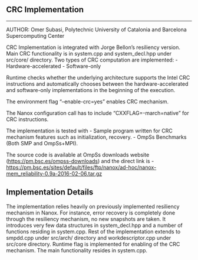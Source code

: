 CRC Implementation
--------------------
--------------------
AUTHOR: Omer Subasi, Polytechnic University of Catalonia and Barcelona Supercomputing Center

CRC Implementation is integrated with Jorge Bellon’s resiliency version. 
Main CRC functionality is in system.cpp and system_decl.hpp under src/core/ directory. 
Two types of CRC computation are implemented:
	- Hardware-accelerated
	- Software-only

Runtime checks whether the underlying architecture supports the Intel CRC instructions and automatically chooses between the hardware-accelerated and software-only implementations in the beginning of the execution.

The environment flag “–enable-crc=yes” enables CRC mechanism.

The Nanox configuration call has to include “CXXFLAG=-march=native” for CRC instructions.

The implementation is tested with
	- Sample program written for CRC mechanism features such as initialization, recovery.
	- OmpSs Benchmarks (Both SMP and OmpSs+MPI).

The source code is available at OmpSs downloads website (https://pm.bsc.es/ompss-downloads) and the direct link is
	- https://pm.bsc.es/sites/default/files/ftp/nanox/ad-hoc/nanox-mem_reliability-0.9a-2016-02-06.tar.gz

Implementation Details
----------------------
The implementation relies heavily on previously implemented resiliency mechanism in Nanox. 
For instance, error recovery is completely done through the resiliency mechanism, no new snapshots are taken.
It introduces very few data structures in system_decl.hpp and a number of functions residing in system.cpp.
Rest of the implementation extends to smpdd.cpp under src/arch/ directory and workdescriptor.cpp under src/core directory.
Runtime flag is implemented for enabling of the CRC mechanism.
The main functionality resides in system.cpp.
